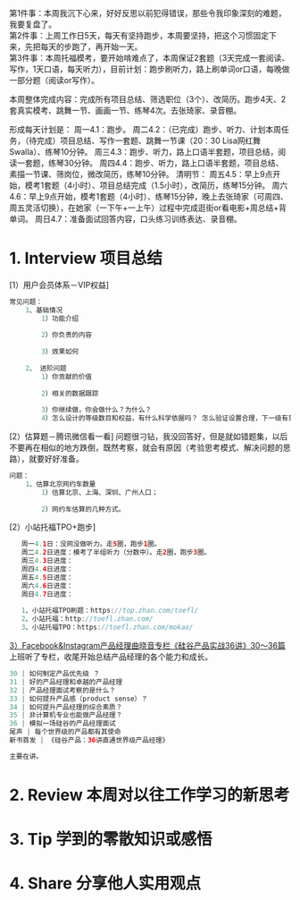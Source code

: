 第1件事：本周我沉下心来，好好反思以前犯得错误，那些令我印象深刻的难题，我要复盘了。</br>
第2件事：上周工作日5天，每天有坚持跑步，本周要坚持，把这个习惯固定下来，先把每天的步跑了，再开始一天。</br>
第3件事：本周托福模考，要开始啃难点了，本周保证2套题（3天完成一套阅读、写作，1天口语，每天听力），目前计划：跑步刷听力，路上刷单词or口语，每晚做一部分题（阅读or写作）。</br>

本周整体完成内容：完成所有项目总结、筛选职位（3个）、改简历。跑步4天、2套真实模考、跳舞一节、画画一节、练琴4次。去张琦家、录音棚。

形成每天计划是：
周一4.1：跑步。
周二4.2：（已完成）跑步、听力、计划本周任务，（待完成）项目总结、写作一套题、跳舞一节课（20：30 Lisa网红舞Swalla）、练琴10分钟。
周三4.3：跑步、听力，路上口语半套题，项目总结，阅读一套题，练琴30分钟。
周四4.4：跑步、听力，路上口语半套题，项目总结、素描一节课、筛岗位，微改简历，练琴10分钟。
清明节：
周五4.5：早上9点开始，模考1套题（4小时）、项目总结完成（1.5小时），改简历，练琴15分钟。
周六4.6：早上9点开始，模考1套题（4小时）、练琴15分钟，晚上去张琦家（可周四、周五灵活切换），在她家（一下午+一上午）过程中完成逛街or看电影+周总结+背单词。
周日4.7：准备面试回答内容，口头练习训练表达、录音棚。
# 1. Interview 项目总结
[1）用户会员体系－VIP权益]
```Java
常见问题：
    1、基础情况
        1）功能介绍
           
        2）你负责的内容
            
        3）效果如何 
            
    2、 进阶问题
        1）你贡献的价值 
            
        2）相关的数据跟踪
             
        3）你继续做，你会做什么？为什么？
        4）怎么设计的等级数目和权益，有什么科学依据吗？ 怎么验证设置合理，下一级有意愿提高等级？迁移率多少合理。   
```
[2）估算题－腾讯微信看一看]
问题很刁钻，我没回答好，但是就如错题集，以后不要再在相似的地方跌倒，既然考察，就会有原因（考验思考模式、解决问题的思路），就要好好准备。</br>
```Java
问题：
    1、估算北京网约车数量
        1）估算北京、上海、深圳、广州人口；
           
        2）网约车估算的几种方式。
```
[2）小站托福TPO+跑步]
```Java
   周一4.1日：没网没做听力。走5圈，跑步1圈。
   周二4.2日进度：模考了半组听力（分数中）。走2圈，跑步3圈。
   周三4.3日进度：
   周四4.4日进度：
   周五4.5日进度：
   周六4.6日进度：
   周日4.7日进度：
   
   1、小站托福TPO刷题：https://top.zhan.com/toefl/
   2、小站托福：http://toefl.zhan.com/
   3、小站托福TPO：https://toefl.zhan.com/mokao/
```
[3）Facebook&Instagram产品经理曲晓音专栏《硅谷产品实战36讲》30～36篇](https://book.douban.com/subject/30245174/)</br>
上班听了专栏，收尾开始总结产品经理的各个能力和成长。</br>
```Java
30 | 如何制定产品优先级 ？
31 | 好的产品经理和卓越的产品经理
32 | 产品经理面试考察的是什么？
33 | 如何提升产品感（product sense）？
34 | 如何提升产品经理的综合素质？
35 | 非计算机专业也能做产品经理？
36 | 模拟一场硅谷的产品经理面试
尾声 | 每个世界级的产品都有其使命
新书首发 | 《硅谷产品：36讲直通世界级产品经理》

主要在讲。

```

# 2. Review 本周对以往工作学习的新思考
### 
    
# 3. Tip 学到的零散知识或感悟
### 
  
# 4. Share 分享他人实用观点
### 
```
```
